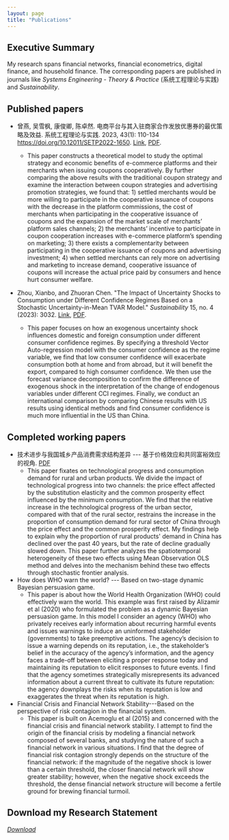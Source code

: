 ```yaml
---
layout: page
title: "Publications"
---
```


## Executive Summary 
My research spans financial networks, financial econometrics, digital finance, and household finance. The corresponding papers are published in journals like *Systems Engineering - Theory & Practice* (系统工程理论与实践) and *Sustainability*.

## Published papers
- 曾燕, 吴雪枫, 康俊卿, 陈卓然. 电商平台与其入驻商家合作发放优惠券的最优策略及效益. 系统工程理论与实践. 2023, 43(1): 110-134 https://doi.org/10.12011/SETP2022-1650. [Link](https://sysengi.cjoe.ac.cn/CN/Y2023/V43/I1/110), [PDF](/pubs/coupon.pdf).
  - This paper constructs a theoretical model to study the optimal strategy and economic benefits of e-commerce platforms and their merchants when issuing coupons cooperatively. By further comparing the above results with the traditional coupon strategy and examine the interaction between coupon strategies and advertising promotion strategies, we found that: 1) settled merchants would be more willing to participate in the cooperative issuance of coupons with the decrease in the platform commissions, the cost of merchants when participating in the cooperative issuance of coupons and the expansion of the market scale of merchants’ platform sales channels; 2) the merchants’ incentive to participate in coupon cooperation increases with e-commerce platform’s spending on marketing; 3) there exists a complementarity between participating in the cooperative issuance of coupons and advertising investment; 4) when settled merchants can rely more on advertising and marketing to increase demand, cooperative issuance of coupons will increase the actual price paid by consumers and hence hurt consumer welfare. 
  
- Zhou, Xianbo, and Zhuoran Chen. "The Impact of Uncertainty Shocks to Consumption under Different Confidence Regimes Based on a Stochastic Uncertainty-in-Mean TVAR Model." *Sustainability* 15, no. 4 (2023): 3032. [Link](https://www.mdpi.com/2071-1050/15/4/3032), [PDF](/pubs/CCI.pdf).
  - This paper focuses on how an exogenous uncertainty shock influences domestic and foreign consumption under different consumer confidence regimes. By specifying a threshold Vector Auto-regression model with the consumer confidence as the regime variable, we find that low consumer confidence will exacerbate consumption both at home and from abroad, but it will benefit the export, compared to high consumer confidence. We then use the forecast variance decomposition to confirm the difference of exogenous shock in the interpretation of the change of endogenous variables under different CCI regimes. Finally, we conduct an international comparison by comparing Chinese results with US results using identical methods and find consumer confidence is much more influential in the US than China.

## Completed working papers
- 技术进步与我国城乡产品消费需求结构差异 --- 基于价格效应和共同富裕效应的视角. [PDF](/pubs/techprogress.pdf)
  - This paper fixates on technological progress and consumption demand for rural and urban products. We divide the impact of technological progress into two channels: the price effect affected by the substitution elasticity and the common prosperity effect influenced by the minimum consumption. We find that the relative increase in the technological progress of the urban sector, compared with that of the rural sector, restrains the increase in the proportion of consumption demand for rural sector of China through the price effect and the common prosperity effect. My findings help to explain why the proportion of rural products' demand in China has declined over the past 40 years, but the rate of decline gradually slowed down. This paper further analyzes the spatiotemporal heterogeneity of these two effects using Mean Observation OLS method and delves into the mechanism behind these two effects through stochastic frontier analysis.
- How does WHO warn the world? --- Based on two-stage dynamic Bayesian persuasion game.
  - This paper is about how the World Health Organization (WHO) could effectively warn the world. This example was first raised by Alizamir et al (2020) who formulated the problem as a dynamic Bayesian persuasion game. In this model I consider an agency (WHO) who privately receives early information about recurring harmful events and issues warnings to induce an uninformed stakeholder (governments) to take preemptive actions. The agency’s decision to issue a warning depends on its reputation, i.e., the stakeholder’s belief in the accuracy of the agency’s information, and the agency faces a trade-off between eliciting a proper response today and maintaining its reputation to elicit responses to future events. I find that the agency sometimes strategically misrepresents its advanced information about a current threat to cultivate its future reputation: the agency downplays the risks when its reputation is low and exaggerates the threat when its reputation is high.
- Financial Crisis and Financial Network Stability---Based on the perspective of risk contagion in the financial system.
  - This paper is built on Acemoglu et al (2015) and concerned with the financial crisis and financial network stability. I attempt to find the origin of the financial crisis by modeling a financial network composed of several banks, and studying the nature of such a financial network in various situations. I find that the degree of financial risk contagion strongly depends on the structure of the financial network: if the magnitude of the negative shock is lower than a certain threshold, the closer financial network will show greater stability; however, when the negative shock exceeds the threshold, the dense financial network structure will become a fertile ground for brewing financial turmoil.


## Download my Research Statement
[*Download*](/pubs/researchStatement.pdf)

